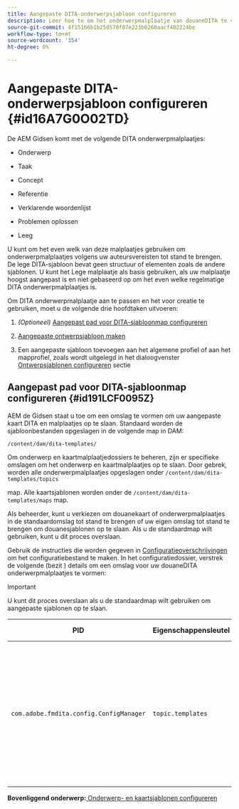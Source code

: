 ```yaml
---
title: Aangepaste DITA-onderwerpsjabloon configureren
description: Leer hoe te om het onderwerpmalplaatje van douaneDITA te vormen
source-git-commit: 4f15166b1b250578f07e223b0260aacf402224be
workflow-type: tm+mt
source-wordcount: '354'
ht-degree: 0%

---
```



# Aangepaste DITA-onderwerpsjabloon configureren {#id16A7G0O02TD}

De AEM Gidsen komt met de volgende DITA onderwerpmalplaatjes:

- Onderwerp

- Taak

- Concept

- Referentie

- Verklarende woordenlijst

- Problemen oplossen

- Leeg


U kunt om het even welk van deze malplaatjes gebruiken om onderwerpmalplaatjes volgens uw auteursvereisten tot stand te brengen. De lege DITA-sjabloon bevat geen structuur of elementen zoals de andere sjablonen. U kunt het Lege malplaatje als basis gebruiken, als uw malplaatje hoogst aangepast is en niet gebaseerd op om het even welke regelmatige DITA onderwerpmalplaatjes is.

Om DITA onderwerpmalplaatje aan te passen en het voor creatie te gebruiken, moet u de volgende drie hoofdtaken uitvoeren:

1. *\(Optioneel\)* [Aangepast pad voor DITA-sjabloonmap configureren](#id191LCF0095Z)

1. [Aangepaste ontwerpsjabloon maken](conf-folder-level.md#id1917D0EG0HJ)

1. Een aangepaste sjabloon toevoegen aan het algemene profiel of aan het mapprofiel, zoals wordt uitgelegd in het dialoogvenster [Ontwerpsjablonen configureren](conf-folder-level.md#id1889D0IL0Y4) sectie


## Aangepast pad voor DITA-sjabloonmap configureren {#id191LCF0095Z}

AEM de Gidsen staat u toe om een omslag te vormen om uw aangepaste kaart DITA en malplaatjes op te slaan. Standaard worden de sjabloonbestanden opgeslagen in de volgende map in DAM:

`/content/dam/dita-templates/`

Om onderwerp en kaartmalplaatjedossiers te beheren, zijn er specifieke omslagen om het onderwerp en kaartmalplaatjes op te slaan. Door gebrek, worden alle onderwerpmalplaatjes opgeslagen onder `/content/dam/dita-templates/topics`

map. Alle kaartsjablonen worden onder de `/content/dam/dita-templates/maps` map.

Als beheerder, kunt u verkiezen om douanekaart of onderwerpmalplaatjes in de standaardomslag tot stand te brengen of uw eigen omslag tot stand te brengen om douanesjablonen op te slaan. Als u de standaardmap wilt gebruiken, kunt u dit proces overslaan.

Gebruik de instructies die worden gegeven in [Configuratieoverschrijvingen](download-install-additional-config-override.md#) om het configuratiebestand te maken. In het configuratiedossier, verstrek de volgende \(bezit \) details om een omslag voor uw douaneDITA onderwerpmalplaatjes te vormen:

>[!IMPORTANT]
>
> U kunt dit proces overslaan als u de standaardmap wilt gebruiken om aangepaste sjablonen op te slaan.

| PID | Eigenschappensleutel | Waarde van eigenschap |
|---|------------|--------------|
| `com.adobe.fmdita.config.ConfigManager` | `topic.templates` | Geef een locatie op voor de opslag van aangepaste sjablonen.<br> Als de gespecificeerde plaats in DAM bestaat, dan worden alle standaardkaart en onderwerpmalplaatjes gekopieerd in die omslag. Als de plaats niet bestaat, dan wordt de omslag gecreeerd met alle standaardkaart en onderwerpmalplaatjes. |

**Bovenliggend onderwerp:**[ Onderwerp- en kaartsjablonen configureren](conf-template-tags.md)

